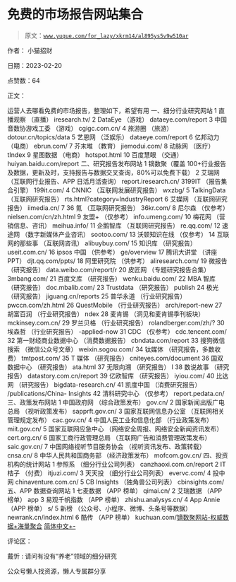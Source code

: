 # 免费的市场报告网站集合

> 原文：[`www.yuque.com/for_lazy/xkrm14/al895ys5v9w510ar`](https://www.yuque.com/for_lazy/xkrm14/al895ys5v9w510ar)



作者： 小猫招财



日期：2023-02-20



点赞数：64



正文：



运营人去哪看免费的市场报告，整理如下，希望有用 一、细分行业研究网站 1 直播观察 （直播） iresearch.tv/ 2 DataEye （游戏） dataeye.com/report 3 中国音数协游戏工委 （游戏） cgigc.com.cn/ 4 旅游圈 （旅游） dotour.cn/topics/data 5 艺恩网 （泛娱乐） dataeye.com/report 6 亿邦动力 （电商） ebrun.com/ 7 芥末堆 （教育） jiemodui.com/ 8 动脉网 （医疗） tIndex 9 星图数据 （电商） hotspot.html 10 百度慧眼 （交通） huiyan.baidu.com/report 二、研究报告发布网站 1 镝数聚（覆盖 100+行业报告及数据，更新及时，支持报告与数据交叉查询，80%可以免费下载） 2 艾瑞网 （互联网行业报告、APP 日活月活查询） report.iresearch.cn/ 3199IT （报告集合引擎） 199it.com/ 4 CNNIC （互联网发展研究报告） wxzbg/ 5 TalkingData （互联网研究报告） rts.html?category=IndustryReport 6 艾媒网 （互联网研究报告） iimedia.cn/ 7 36 氪 （互联网研究报告） 36kr.com/ 8 尼尔森 （仅参考） nielsen.com/cn/zh.html 9 友盟+ （仅参考） info.umeng.com/ 10 梅花网 （营销信息、咨讯） meihua.info/ 11 企鹅智库 （互联网研究报告） re.qq.com/ 12 速途网 （数字新媒体产业咨讯） sootoo.com/ 13 沃顿知识在线 （仅参考） 14 互联网的那些事 （互联网咨讯） alibuybuy.com/ 15 知识库 （研究报告） useit.com.cn/ 16 ipsos 中国 （供参考） ge/overview 17 腾讯大讲堂 （讲座 PPT） djt.qq.com/ppts/ 18 阿里研究院 （供参考） aliresearch.com/ 19 微报告 （研究报告） data.weibo.com/report/r 20 皮匠网 （专题研究报告合集） 3mbang.com/ 21 百度文库 （研究报告） wenku.baidu.com/ 22 MBA 智库 （研究报告） doc.mbalib.com/ 23 Trustdata （研究报告） publish 24 极光 （研究报告） jiguang.cn/reports 25 普华永道 （行业研究报告） pwccn.com/zh.html 26 QuestMobile （行业研究报告） arch/report-new 27 胡富百润 （行业研究报告） ndex 28 麦肯锡 （洞见和麦肯锡季刊板块） mckinsey.com.cn/ 29 罗兰贝格 （行业研究报告） rolandberger.com/zh/? 30 埃森哲 （行业研究报告） -applied-now 31 CDC （仅参考） cdc.tencent.com/ 32 第一财经商业数据中心 （消费数据报告） cbndata.com/report 33 搜狗微信搜索 （微信公众号文章） weixin.sogou.com/ 34 钛媒体 （研究报告，多数收费） tmtpost.com/ 35 T 媒体 （研究报告） cniteyes.com/document 36 国双数据中心 （研究报告） ata.html 37 无限向溯 （研究报告） l 38 数说故事 （研究报告） datastory.com.cn/report 39 亿欧智库 （研究报告） iyiou.com/ 40 比达网 （研究报告） bigdata-research.cn/ 41 凯度中国 （消费研究报告） /publications/China- Insights 42 清科研究中心 （仅参考） report.pedata.cn/ 三、政策发布网站 1 中国政府网 （综合政策发布） gov.cn/ 2 国家新闻出版广电总局 （视听政策发布） sapprft.gov.cn/ 3 国家互联网信息办公室 （互联网相关管理规定发布） cac.gov.cn/ 4 中国人民工业和信息化部 （行业政策发布） miit.gov.cn/ 5 国家互联网应急中心 （网络安全周报、网络安全新闻资讯发布） cert.org.cn/ 6 国家工商行政管理总局 （互联网广告和消费管理政策发布） saic.gov.cn/ 7 中国网络视听节目服务协会 （视听资讯发布、政策转载） cnsa.cn/ 8 中华人民共和国商务部 （经济政策发布） mofcom.gov.cn/ 四、投资机构的统计网站 1 参照系 （细分行业公司列表） canzhaoxi.com.cn/report 2 IT 桔子 （付费） itjuzi.com/ 3 天天投 （细分行业公司列表） evervc.com/ 4 投中网 chinaventure.com.cn/ 5 CB Insights （独角兽公司列表） cbinsights.com/ 五、APP 数据查询网站 1 七麦数据 （APP 榜单） qimai.cn/ 2 艾瑞数据 （APP 榜单） app 3 易观千帆指数 （APP 榜单） zhishu.analysys.cn/ 4 App Annie （APP 榜单） s/ 5 新榜 （公众号、小程序、微博、头条号等数据） newrank.cn/index.html 6 酷传 （APP 榜单） kuchuan.com/[镝数聚网站-权威数据+海量聚合](https://www.dydata.io/?channelCode=ZAU5ZUR2&hmsr=zh-hl) [简体中文+-](http://www.knowledgeatwharton.com.cn)



评论区：



戴忻 : 请问有没有“养老”领域的细分研究



公众号懒人找资源，懒人专属群分享

